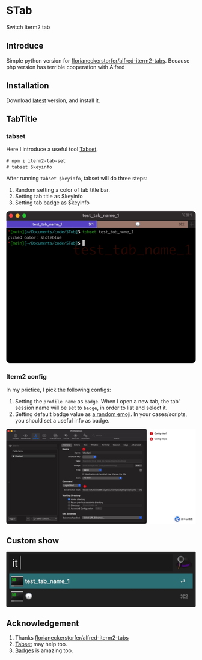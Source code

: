 # STab
Switch Iterm2 tab

## Introduce
Simple python version for  [florianeckerstorfer/alfred-iterm2-tabs](https://github.com/florianeckerstorfer/alfred-iterm2-tabs).
Because php version has terrible cooperation with Alfred

## Installation
Download [latest](https://github.com/o98k-ok/STab/releases) version, and install it.

## TabTitle

### tabset
Here I introduce a useful tool [Tabset](https://www.npmjs.com/package/iterm2-tab-set).

```shell
# npm i iterm2-tab-set
# tabset $keyinfo
```

After running `tabset $keyinfo`, tabset will do three steps:
1. Random setting a color of tab title bar.
2. Setting tab title as $keyinfo
3. Setting tab badge as $keyinfo

![pics](./pics/tabset.jpg)

### Iterm2 config
In my prictice, I pick the following configs:
1. Setting the `profile name` as `badge`. When I open a new tab, the tab' session name will be set to `badge`, in order to list and select it.
2. Setting default badge value as [a random emoji](https://github.com/JuanitoFatas/mojime). In your cases/scripts, you should set a useful info as badge.

![pics](./pics/iterm2-setting.jpg)

## Custom show
![pics](./pics/show.jpg)


## Acknowledgement
1. Thanks [florianeckerstorfer/alfred-iterm2-tabs](https://github.com/florianeckerstorfer/alfred-iterm2-tabs)
2. [Tabset](https://www.npmjs.com/package/iterm2-tab-set) may help too.
3. [Badges](https://iterm2.com/documentation-badges.html) is amazing too.
